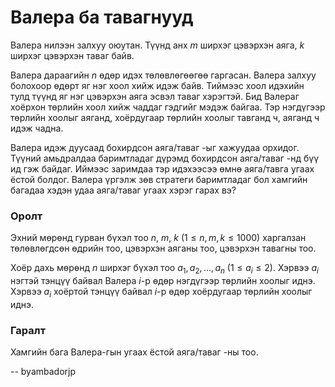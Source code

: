 Валера ба тавагнууд
===================
Валера нилээн залхуу оюутан. Түүнд анх $m$ ширхэг цэвэрхэн аяга, $k$ ширхэг цэвэрхэн таваг байв.

Валера дараагийн $n$ өдөр идэх төлөвлөгөөгөө гаргасан. Валера залхуу болохоор өдөрт яг нэг хоол хийж идэж байв. Тиймээс хоол идэхийн тулд түүнд яг нэг цэвэрхэн аяга эсвэл таваг хэрэгтэй. Бид Валераг хоёрхон төрлийн хоол хийж чаддаг гэдгийг мэдэж байгаа. Тэр нэгдүгээр төрлийн хоолыг аяганд, хоёрдугаар төрлийн хоолыг тавганд ч, аяганд ч идэж чадна.

Валера идэж дуусаад бохирдсон аяга/таваг -ыг хажуудаа орхидог. Түүний амьдралдаа баримтладаг дүрэмд бохирдсон аяга/таваг -нд бүү ид гэж байдаг. Иймээс заримдаа тэр идэхээсээ өмнө аяга/тавга угаах ёстой болдог. Валера үргэлж зөв стратеги баримтладаг бол хамгийн багадаа хэдэн удаа аяга/таваг угаах хэрэг гарах вэ?

### Оролт
Эхний мөрөнд гурван бүхэл тоо $n$, $m$, $k$ ($1 ≤ n, m, k ≤ 1000$) харгалзан төлөвлөгдсөн өдрийн тоо, цэвэрхэн аяганы тоо, цэвэрхэн тавагны тоо.

Хоёр дахь мөрөнд $n$ ширхэг бүхэл тоо $a_1, a_2, ... , a_n$ ($1 ≤ a_i ≤ 2$). Хэрвээ $a_i$ нэгтэй тэнцүү байвал Валера $i$-р өдөр нэгдүгээр төрлийн хоолыг иднэ. Хэрвээ $a_i$ хоёртой тэнцүү байвал $i$-р өдөр хоёрдугаар төрлийн хоолыг иднэ.


### Гаралт
Хамгийн бага Валера-гын угаах ёстой аяга/таваг -ны тоо.

-- byambadorjp
